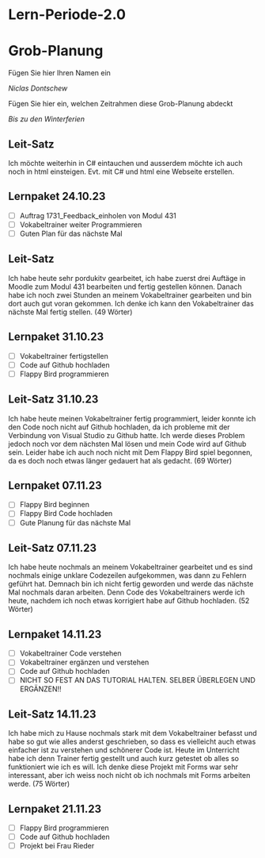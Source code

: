 # Lern-Periode-2.0
# Grob-Planung

Fügen Sie hier Ihren Namen ein

*Niclas Dontschew*

Fügen Sie hier ein, welchen Zeitrahmen diese Grob-Planung abdeckt

*Bis zu den Winterferien*

## Leit-Satz

Ich möchte weiterhin in C# eintauchen und ausserdem möchte ich auch noch in html einsteigen. Evt. mit C# und html eine Webseite erstellen.

## Lernpaket 24.10.23

- [ ] Auftrag 1731_Feedback_einholen von Modul 431
- [ ] Vokabeltrainer weiter Programmieren
- [ ] Guten Plan für das nächste Mal

## Leit-Satz
Ich habe heute sehr pordukitv gearbeitet, ich habe zuerst drei Auftäge in Moodle zum Modul 431 bearbeiten und fertig gestellen können. Danach habe ich noch zwei Stunden an meinem Vokabeltrainer gearbeiten und bin dort auch gut voran gekommen. Ich denke ich kann den Vokabeltrainer das nächste Mal fertig stellen. (49 Wörter)

## Lernpaket 31.10.23
- [ ] Vokabeltrainer fertigstellen
- [ ] Code auf Github hochladen
- [ ] Flappy Bird programmieren

## Leit-Satz 31.10.23
Ich habe heute meinen Vokabeltrainer fertig programmiert, leider konnte ich den Code noch nicht auf Github hochladen, da ich probleme mit der Verbindung von Visual Studio zu Github hatte. Ich werde dieses Problem jedoch noch vor dem nächsten Mal lösen und mein Code wird auf Github sein. Leider habe ich auch noch nicht mit Dem Flappy Bird spiel begonnen, da es doch noch etwas länger gedauert hat als gedacht. (69 Wörter)

## Lernpaket 07.11.23
- [ ] Flappy Bird beginnen
- [ ] Flappy Bird Code hochladen
- [ ] Gute Planung für das nächste Mal

## Leit-Satz 07.11.23
Ich habe heute nochmals an meinem Vokabeltrainer gearbeitet und es sind nochmals einige unklare Codezeilen aufgekommen, was dann zu Fehlern geführt hat. Demnach bin ich nicht fertig geworden und werde das nächste Mal nochmals daran arbeiten. Denn Code des Vokabeltrainers werde ich heute, nachdem ich noch etwas korrigiert habe auf Github hochladen. (52 Wörter)

## Lernpaket 14.11.23
- [ ] Vokabeltrainer Code verstehen
- [ ] Vokabeltrainer ergänzen und verstehen
- [ ] Code auf Github hochladen
- [ ] NICHT SO FEST AN DAS TUTORIAL HALTEN. SELBER ÜBERLEGEN UND ERGÄNZEN!!

## Leit-Satz 14.11.23
Ich habe mich zu Hause nochmals stark mit dem Vokabeltrainer befasst und habe so gut wie alles anderst geschrieben, so dass es vielleicht auch etwas einfacher ist zu verstehen und schönerer Code ist. Heute im Unterricht habe ich denn Trainer fertig gestellt und auch kurz getestet ob alles so funktioniert wie ich es will. Ich denke diese Projekt mit Forms war sehr interessant, aber ich weiss noch nicht ob ich nochmals mit Forms arbeiten werde. (75 Wörter)

## Lernpaket 21.11.23
- [ ] Flappy Bird programmieren
- [ ] Code auf Github hochladen
- [ ] Projekt bei Frau Rieder 
